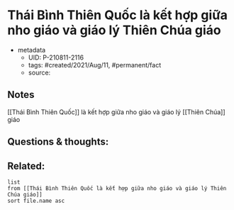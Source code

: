 ---
---

# Thái Bình Thiên Quốc là kết hợp giữa nho giáo và giáo lý Thiên Chúa giáo

- metadata
	- UID: P-210811-2116
	- tags: #created/2021/Aug/11, #permanent/fact 
	- source: 

## Notes
[[Thái Bình Thiên Quốc]] là kết hợp giữa nho giáo và giáo lý [[Thiên Chúa]] giáo

## Questions & thoughts:

## Related:
```dataview
list
from [[Thái Bình Thiên Quốc là kết hợp giữa nho giáo và giáo lý Thiên Chúa giáo]]
sort file.name asc
```
